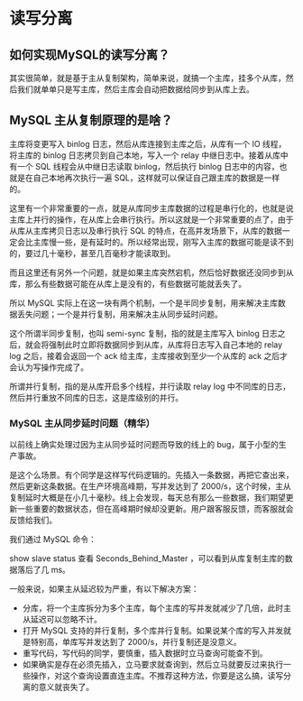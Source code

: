 # 读写分离

## 如何实现MySQL的读写分离？

其实很简单，就是基于主从复制架构，简单来说，就搞一个主库，挂多个从库，然后我们就单单只是写主库，然后主库会自动把数据给同步到从库上去。

## MySQL 主从复制原理的是啥？

主库将变更写入 binlog 日志，然后从库连接到主库之后，从库有一个 IO 线程，将主库的 binlog 日志拷贝到自己本地，写入一个 relay 中继日志中。接着从库中有一个 SQL 线程会从中继日志读取 binlog，然后执行 binlog 日志中的内容，也就是在自己本地再次执行一遍 SQL，这样就可以保证自己跟主库的数据是一样的。

这里有一个非常重要的一点，就是从库同步主库数据的过程是串行化的，也就是说主库上并行的操作，在从库上会串行执行。所以这就是一个非常重要的点了，由于从库从主库拷贝日志以及串行执行 SQL 的特点，在高并发场景下，从库的数据一定会比主库慢一些，是有延时的。所以经常出现，刚写入主库的数据可能是读不到的，要过几十毫秒，甚至几百毫秒才能读取到。

而且这里还有另外一个问题，就是如果主库突然宕机，然后恰好数据还没同步到从库，那么有些数据可能在从库上是没有的，有些数据可能就丢失了。

所以 MySQL 实际上在这一块有两个机制，一个是半同步复制，用来解决主库数据丢失问题；一个是并行复制，用来解决主从同步延时问题。

这个所谓半同步复制，也叫 semi-sync 复制，指的就是主库写入 binlog 日志之后，就会将强制此时立即将数据同步到从库，从库将日志写入自己本地的 relay log 之后，接着会返回一个 ack 给主库，主库接收到至少一个从库的 ack 之后才会认为写操作完成了。

所谓并行复制，指的是从库开启多个线程，并行读取 relay log 中不同库的日志，然后并行重放不同库的日志，这是库级别的并行。

### MySQL 主从同步延时问题（精华）

以前线上确实处理过因为主从同步延时问题而导致的线上的 bug，属于小型的生产事故。

是这个么场景。有个同学是这样写代码逻辑的。先插入一条数据，再把它查出来，然后更新这条数据。在生产环境高峰期，写并发达到了 2000/s，这个时候，主从复制延时大概是在小几十毫秒。线上会发现，每天总有那么一些数据，我们期望更新一些重要的数据状态，但在高峰期时候却没更新。用户跟客服反馈，而客服就会反馈给我们。

我们通过 MySQL 命令：

show slave status
查看 Seconds_Behind_Master ，可以看到从库复制主库的数据落后了几 ms。

一般来说，如果主从延迟较为严重，有以下解决方案：

* 分库，将一个主库拆分为多个主库，每个主库的写并发就减少了几倍，此时主从延迟可以忽略不计。
* 打开 MySQL 支持的并行复制，多个库并行复制。如果说某个库的写入并发就是特别高，单库写并发达到了 2000/s，并行复制还是没意义。
* 重写代码，写代码的同学，要慎重，插入数据时立马查询可能查不到。
* 如果确实是存在必须先插入，立马要求就查询到，然后立马就要反过来执行一些操作，对这个查询设置直连主库。不推荐这种方法，你要是这么搞，读写分离的意义就丧失了。
